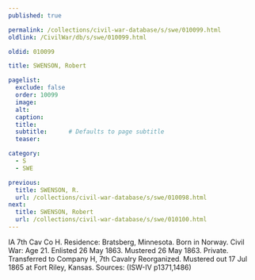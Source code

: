```yaml
---
published: true

permalink: /collections/civil-war-database/s/swe/010099.html
oldlink: /CivilWar/db/s/swe/010099.html

oldid: 010099

title: SWENSON, Robert

pagelist:
  exclude: false
  order: 10099
  image: 
  alt:
  caption:
  title:
  subtitle:      # Defaults to page subtitle
  teaser:

category: 
  - S 
  - SWE

previous:
  title: SWENSON, R.
  url: /collections/civil-war-database/s/swe/010098.html  
next:
  title: SWENSON, Robert
  url: /collections/civil-war-database/s/swe/010100.html   
---
```

IA 7th Cav Co H. Residence: Bratsberg, Minnesota. Born in Norway. Civil War: Age 21. Enlisted 26 May 1863. Mustered 26 May 1863. Private. Transferred to Company H, 7th Cavalry Reorganized. Mustered out 17 Jul 1865 at Fort Riley, Kansas. Sources: (ISW-IV p1371,1486)